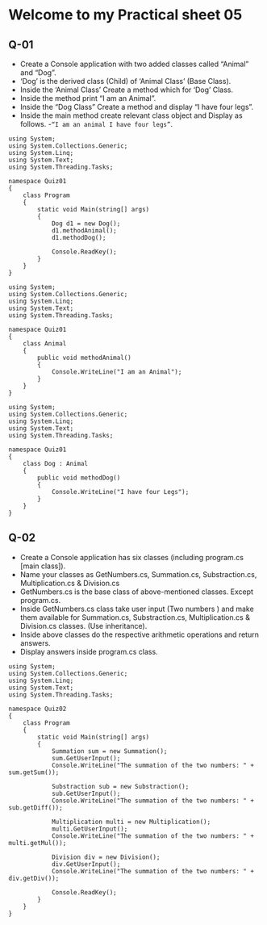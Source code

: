 # Welcome to my Practical sheet 05

## Q-01
- Create a Console application with two added classes called “Animal” and “Dog”.
- ‘Dog’ is the derived class (Child) of ‘Animal Class’ (Base Class).
- Inside the ‘Animal Class’ Create a method which for ‘Dog’ Class.
- Inside the method print “I am an Animal”.
- Inside the “Dog Class” Create a method and display “I have four legs”.
- Inside the main method create relevant class object and Display as follows.
-```“I am an animal I have four legs”```.
```
using System;
using System.Collections.Generic;
using System.Linq;
using System.Text;
using System.Threading.Tasks;

namespace Quiz01
{
    class Program
    {
        static void Main(string[] args)
        {
            Dog d1 = new Dog();
            d1.methodAnimal();
            d1.methodDog();

            Console.ReadKey();
        }
    }
}
```

```
using System;
using System.Collections.Generic;
using System.Linq;
using System.Text;
using System.Threading.Tasks;

namespace Quiz01
{
    class Animal
    {
        public void methodAnimal()
        {
            Console.WriteLine("I am an Animal");
        }
    }
}
```

```
using System;
using System.Collections.Generic;
using System.Linq;
using System.Text;
using System.Threading.Tasks;

namespace Quiz01
{
    class Dog : Animal
    {
        public void methodDog()
        {
            Console.WriteLine("I have four Legs");
        }
    }
}
```

## Q-02
- Create a Console application has six classes (including program.cs [main class]).
- Name your classes as GetNumbers.cs, Summation.cs, Substraction.cs, Multiplication.cs & Division.cs
- GetNumbers.cs is the base class of above-mentioned classes. Except program.cs.
- Inside GetNumbers.cs class take user input (Two numbers ) and make them available for
Summation.cs, Substraction.cs, Multiplication.cs & Division.cs classes. (Use inheritance).
- Inside above classes do the respective arithmetic operations and return answers.
- Display answers inside program.cs class.

```
using System;
using System.Collections.Generic;
using System.Linq;
using System.Text;
using System.Threading.Tasks;

namespace Quiz02
{
    class Program
    {
        static void Main(string[] args)
        {
            Summation sum = new Summation();
            sum.GetUserInput();
            Console.WriteLine("The summation of the two numbers: " + sum.getSum());

            Substraction sub = new Substraction();
            sub.GetUserInput();
            Console.WriteLine("The summation of the two numbers: " + sub.getDiff());
           
            Multiplication multi = new Multiplication();
            multi.GetUserInput();
            Console.WriteLine("The summation of the two numbers: " + multi.getMul());
            
            Division div = new Division();
            div.GetUserInput();
            Console.WriteLine("The summation of the two numbers: " + div.getDiv());

            Console.ReadKey();
        }
    }
}
